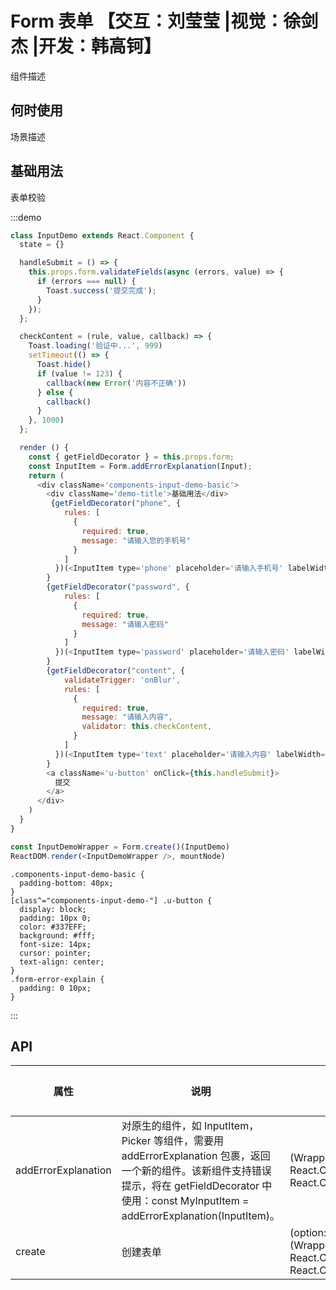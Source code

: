 # Form 表单 【交互：刘莹莹 |视觉：徐剑杰 |开发：韩高钶】

组件描述

## 何时使用

场景描述

## 基础用法

表单校验

:::demo

```js
class InputDemo extends React.Component {
  state = {}

  handleSubmit = () => {
    this.props.form.validateFields(async (errors, value) => {
      if (errors === null) {
        Toast.success('提交完成');
      }
    });
  };

  checkContent = (rule, value, callback) => {
    Toast.loading('验证中...', 999)
    setTimeout(() => {
      Toast.hide()
      if (value != 123) {
        callback(new Error('内容不正确'))
      } else {
        callback()
      }
    }, 1000)
  };

  render () {
    const { getFieldDecorator } = this.props.form;
    const InputItem = Form.addErrorExplanation(Input);
    return (
      <div className='components-input-demo-basic'>
        <div className='demo-title'>基础用法</div>
         {getFieldDecorator("phone", {
            rules: [
              {
                required: true,
                message: "请输入您的手机号"
              }
            ]
          })(<InputItem type='phone' placeholder='请输入手机号' labelWidth={80}>手机号</InputItem>)
        }
        {getFieldDecorator("password", {
            rules: [
              {
                required: true,
                message: "请输入密码"
              }
            ]
          })(<InputItem type='password' placeholder='请输入密码' labelWidth={80}>密码</InputItem>)
        }
        {getFieldDecorator("content", {
            validateTrigger: 'onBlur',
            rules: [
              {
                required: true,
                message: "请输入内容",
                validator: this.checkContent,
              }
            ]
          })(<InputItem type='text' placeholder='请输入内容' labelWidth={80}>异步校验</InputItem>)
        }
        <a className='u-button' onClick={this.handleSubmit}>
          提交
        </a>
      </div>
    )
  }
}

const InputDemoWrapper = Form.create()(InputDemo)
ReactDOM.render(<InputDemoWrapper />, mountNode)

```

```less
.components-input-demo-basic {
  padding-bottom: 40px;
}
[class^="components-input-demo-"] .u-button {
  display: block;
  padding: 10px 0;
  color: #337EFF;
  background: #fff;
  font-size: 14px;
  cursor: pointer;
  text-align: center;
}
.form-error-explain {
  padding: 0 10px;
}
```

:::

## API

| 属性 | 说明         | 类型                                            | 默认值    |
| ---- | ------------ | ----------------------------------------------- | --------- |
| addErrorExplanation | 对原生的组件，如 InputItem，Picker 等组件，需要用 addErrorExplanation 包裹，返回一个新的组件。该新组件支持错误提示，将在 getFieldDecorator 中使用：const MyInputItem = addErrorExplanation(InputItem)。 | (WrappedComponent: React.Component) => React.Component | - |
| create | 创建表单 | (option: Object) => (WrappedComponent: React.Component) => React.Component | - |


